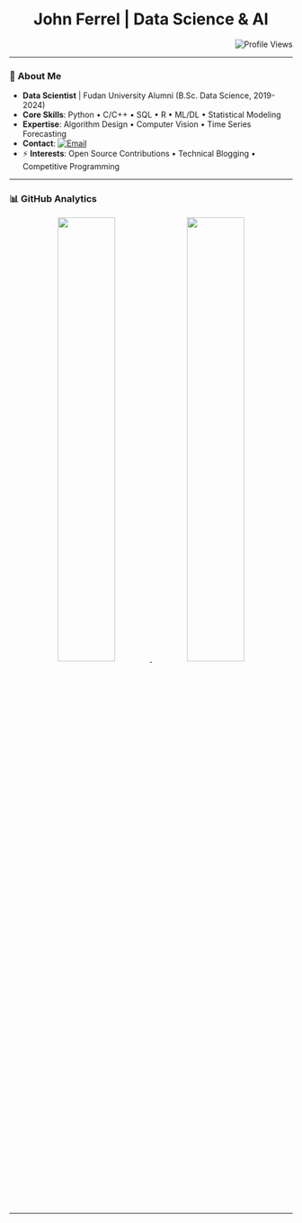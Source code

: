 <h1 align="center">
  John Ferrel | Data Science & AI
</h1>

<div align="right">
  <img src="https://komarev.com/ghpvc/?username=John-Ferrel&style=flat-square&color=blue" alt="Profile Views"/>
</div>

---

### 🚀 **About Me**
- **Data Scientist** | Fudan University Alumni (B.Sc. Data Science, 2019-2024)  
- **Core Skills**: Python • C/C++ • SQL • R • ML/DL • Statistical Modeling  
- **Expertise**: Algorithm Design • Computer Vision • Time Series Forecasting  
- **Contact**: [![Email](https://img.shields.io/badge/Gmail-jf1223457796@gmail.com-red?logo=gmail)](mailto:jf1223457796@gmail.com)  
- ⚡ **Interests**: Open Source Contributions • Technical Blogging • Competitive Programming  

---

### 📊 **GitHub Analytics**
<p align="center">
  <a href="https://github.com/John-Ferrel">
    <img width="45%" src="https://github-readme-stats.vercel.app/api?username=John-Ferrel&show_icons=true&theme=tokyonight&hide_border=true&include_all_commits=true" />
    <img width="45%" src="https://github-readme-stats.vercel.app/api/top-langs/?username=John-Ferrel&layout=compact&theme=tokyonight&hide_border=true&exclude_repo=LegacyProject" />
  </a>
</p>

---

